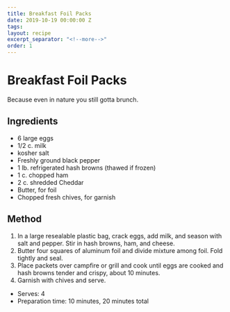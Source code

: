 ```yaml
---
title: Breakfast Foil Packs
date: 2019-10-19 00:00:00 Z
tags:
layout: recipe
excerpt_separator: "<!--more-->"
order: 1
---
```


# Breakfast Foil Packs

Because even in nature you still gotta brunch.

<!--more-->

## Ingredients

- 6 large eggs
- 1/2 c. milk
- kosher salt
- Freshly ground black pepper
- 1 lb. refrigerated hash browns (thawed if frozen)
- 1 c. chopped ham
- 2 c. shredded Cheddar
- Butter, for foil
- Chopped fresh chives, for garnish




## Method

1.	In a large resealable plastic bag, crack eggs, add milk, and season with salt and pepper. Stir in hash browns, ham, and cheese.
2.	Butter four squares of aluminum foil and divide mixture among foil. Fold tightly and seal.
3.	Place packets over campfire or grill and cook until eggs are cooked and hash browns tender and crispy, about 10 minutes.
4.	Garnish with chives and serve.



- Serves: 4
- Preparation time: 10 minutes, 20 minutes total
